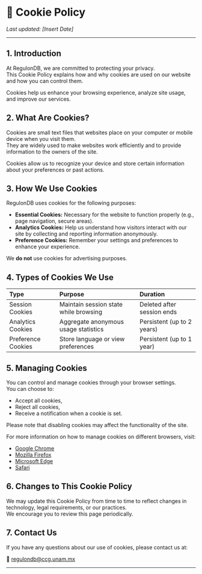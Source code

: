 # 🍪 Cookie Policy

_Last updated: [Insert Date]_

---

## 1. Introduction

At RegulonDB, we are committed to protecting your privacy.  
This Cookie Policy explains how and why cookies are used on our website and how you can control them.

Cookies help us enhance your browsing experience, analyze site usage, and improve our services.



## 2. What Are Cookies?

Cookies are small text files that websites place on your computer or mobile device when you visit them.  
They are widely used to make websites work efficiently and to provide information to the owners of the site.

Cookies allow us to recognize your device and store certain information about your preferences or past actions.



## 3. How We Use Cookies

RegulonDB uses cookies for the following purposes:

- **Essential Cookies:** Necessary for the website to function properly (e.g., page navigation, secure areas).
- **Analytics Cookies:** Help us understand how visitors interact with our site by collecting and reporting information anonymously.
- **Preference Cookies:** Remember your settings and preferences to enhance your experience.

We **do not** use cookies for advertising purposes.



## 4. Types of Cookies We Use

| Type         | Purpose                                   | Duration        |
|:-------------|:------------------------------------------|:----------------|
| Session Cookies | Maintain session state while browsing | Deleted after session ends |
| Analytics Cookies | Aggregate anonymous usage statistics | Persistent (up to 2 years) |
| Preference Cookies | Store language or view preferences | Persistent (up to 1 year) |



## 5. Managing Cookies

You can control and manage cookies through your browser settings.  
You can choose to:

- Accept all cookies,
- Reject all cookies,
- Receive a notification when a cookie is set.

Please note that disabling cookies may affect the functionality of the site.

For more information on how to manage cookies on different browsers, visit:

- [Google Chrome](https://support.google.com/chrome/answer/95647)
- [Mozilla Firefox](https://support.mozilla.org/en-US/kb/enable-and-disable-cookies-website-preferences)
- [Microsoft Edge](https://support.microsoft.com/en-us/microsoft-edge/delete-cookies-in-microsoft-edge-63947406-40ac-c3b8-57b9-2a946a29ae09)
- [Safari](https://support.apple.com/en-us/HT201265)



## 6. Changes to This Cookie Policy

We may update this Cookie Policy from time to time to reflect changes in technology, legal requirements, or our practices.  
We encourage you to review this page periodically.



## 7. Contact Us

If you have any questions about our use of cookies, please contact us at:

📧 [regulondb@ccg.unam.mx](mailto:regulondb@ccg.unam.mx)

---

